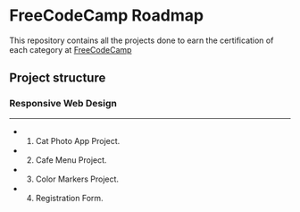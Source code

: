 # FreeCodeCamp Roadmap

This repository contains all the projects done to earn the certification of each category at [FreeCodeCamp](https://www.freecodecamp.org)

## Project structure

### Responsive Web Design

---

-   1. Cat Photo App Project.
-   2. Cafe Menu Project.
-   3. Color Markers Project.
-   4. Registration Form.
